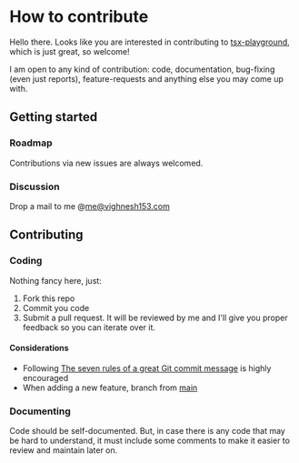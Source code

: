 # How to contribute

Hello there. Looks like you are interested in contributing to [tsx-playground](https://github.com/vighnesh153/tsx-playground), which is just great, so welcome!
  
I am open to any kind of contribution: code, documentation, bug-fixing (even just reports), feature-requests and anything else you may come up with.

## Getting started

### Roadmap

Contributions via new issues are always welcomed.

### Discussion
Drop a mail to me @<a href="mailto:me@vighnesh153.com">me@vighnesh153.com</a>

## Contributing

### Coding

Nothing fancy here, just:

1. Fork this repo
1. Commit you code
1. Submit a pull request. It will be reviewed by me and I'll give you proper feedback so you can iterate over it.

#### Considerations
- Following [The seven rules of a great Git commit message](https://chris.beams.io/posts/git-commit/#seven-rules) is highly encouraged
- When adding a new feature, branch from [main](https://github.com/vighnesh153/tsx-playground/tree/main)

### Documenting

Code should be self-documented. But, in case there is any code that may be hard to understand, it must include some comments to make it easier to review and maintain later on.
